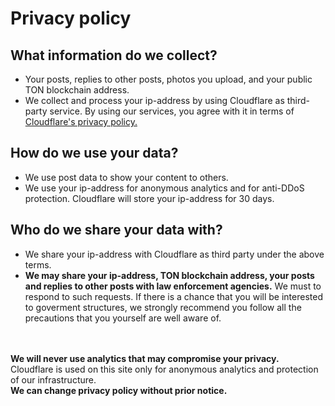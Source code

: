 # Privacy policy
## What information do we collect?
- Your posts, replies to other posts, photos you upload, and your public TON blockchain address.
- We collect and process your ip-address by using Cloudflare as third-party service. By using our services, you agree with it in terms of [Cloudflare's privacy policy.](https://www.cloudflare.com/privacypolicy/)
## How do we use your data?
- We use post data to show your content to others.
- We use your ip-address for anonymous analytics and for anti-DDoS protection. Cloudflare will store your ip-address for 30 days.
## Who do we share your data with?
- We share your ip-address with Cloudflare as third party under the above terms.
- **We may share your ip-address, TON blockchain address, your posts and replies to other posts with law enforcement agencies.** We must to respond to such requests. If there is a chance that you will be interested to goverment structures, we strongly recommend you follow all the precautions that you yourself are well aware of.

<br><br>
**We will never use analytics that may compromise your privacy.**<br>
Cloudflare is used on this site only for anonymous analytics and protection of our infrastructure.<br>
**We can change privacy policy without prior notice.**
